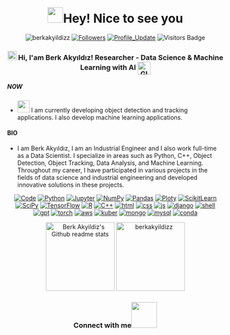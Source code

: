 <h1 align="center"> <img src="https://emojis.slackmojis.com/emojis/images/1531849430/4246/blob-sunglasses.gif?1531849430" width="36"/>Hey! Nice to see you </h1>

<p align="center"> 
    <img src="https://komarev.com/ghpvc/?username=berkakyildizz" alt="berkakyildizz"/>       
    <a href="https://github.com/berkakyildizz?tab=followers"><img alt="Followers" src="https://img.shields.io/github/followers/berkakyildizz?color=4C1&logo=github"></a>
    <a href="https://github.com/berkakyildizz/berkakyildizz" target="_blank"><img alt="Profile_Update" src="https://img.shields.io/github/last-commit/berkakyildizz/berkakyildizz?label=Profile%20update&style=flat-square"></a>
    <img src="https://badges.pufler.dev/visits/berkakyildizz/berkakyildizz" alt="Visitors Badge"/>

</p> 

<h3 align="center"> 
    <img src="https://media.giphy.com/media/hvRJCLFzcasrR4ia7z/giphy.gif" width="21"></a> Hi, I'am Berk Akyıldız! Researcher - Data Science & Machine Learning with AI <img align="center" alt="GIF" width="30"  src="https://64.media.tumblr.com/f0a77ec73fd9feefdc64657a8b6f80ef/tumblr_nbvogcvEux1r51vveo1_400.gifv" width="36"/>
</h3> 

##### NOW
- <img src="https://github.com/TheDudeThatCode/TheDudeThatCode/blob/master/Assets/Developer.gif" width="28"> I am currently developing object detection and tracking applications. I also develop machine learning applications.
  
#### BIO
- I am Berk Akyıldız, I am an Industrial Engineer and I also work full-time as a Data Scientist. I specialize in areas such as Python, C++, Object Detection, Object Tracking, Data Analysis, and Machine Learning. Throughout my career, I have participated in various projects in the fields of data science and industrial engineering and developed innovative solutions in these projects.

<p align="center">
    <a href="https://github.com/berkakyildizz?tab=repositories" target="_blank"><img alt="Code" src="https://img.shields.io/badge/-code-000000?style=flat-square&logo=Plex&logoColor=white"></a>
    <a href="https://github.com/berkakyildizz?tab=repositories&language=python" target="_blank"><img alt="Python" src="https://img.shields.io/badge/Python-FFD43B?style=flat-square&logo=python&logoColor=darkgreen"></a>
    <!--<a href="https://github.com/berkakyildizz?tab=repositories&language=python" target="_blank"><img alt="Python" src="https://img.shields.io/badge/Python-★★★-lightgrey?style=flat-square&labelColor=FFD43B&logo=python&logoColor=darkgreen"></a>-->
    <a href="https://github.com/berkakyildizz?tab=repositories&language=Jupyter Notebook" target="_blank"><img alt="Jupyter" src="https://img.shields.io/badge/Jupyter-F37626.svg?&style=flat-square&logo=Jupyter&logoColor=white"></a>
    <a href="https://github.com/berkakyildizz/09_Python_NumPy_Module" target="_blank"><img alt="NumPy" src="https://img.shields.io/badge/Numpy-777BB4?style=flat-square&logo=numpy&logoColor=white"></a>
    <a href="https://github.com/berkakyildizz/10_Python_Pandas_Module" target="_blank"><img alt="Pandas" src="https://img.shields.io/badge/Pandas-2C2D72?style=flat-square&logo=pandas&logoColor=white"></a>
    <a href="https://github.com/berkakyildizz/11_Python_Matplotlib_Module" target="_blank"><img alt="Ploty" src="https://img.shields.io/badge/Plotly-%233F4F75?style=flat-square&logo=plotly&logoColor=white"></a>
    <a href="https://github.com/berkakyildizz/Python_Decision_Tree_and_Random_Forest" target="_blank"><img alt="ScikitLearn" src="https://img.shields.io/badge/scikit_learn-F7931E?style=flat-square&logo=scikit-learn&logoColor=white"></a>
    <a href="https://github.com/berkakyildizz/93_Python_Data_Analytics_Projects" target="_blank"><img alt="SciPy" src="https://img.shields.io/badge/SciPy-%230C55A5?style=flat-square&logo=scipy&logoColor=white"></a>
    <a href="https://github.com/berkakyildizz/93_Python_Data_Analytics_Projects" target="_blank"><img alt="TensorFlow" src="https://img.shields.io/badge/TensorFlow-FF6F00?style=flat-square&logo=TensorFlow&logoColor=white"></a>    
    <a href="https://github.com/berkakyildizz?tab=repositories&language=r" target="_blank"><img alt="R" src="https://img.shields.io/badge/-R-276DC3?style=flat-square&logo=R&logoColor=white"></a>
    <a href="https://github.com/berkakyildizz?tab=repositories&language=c%2B%2B" target="_blank"><img alt="C++" src="https://img.shields.io/badge/-C%2B%2B-00599C?style=flat-square&logo=C%2B%2B&logoColor=white"></a>
    <a href="https://github.com/berkakyildizz?tab=repositories&language=html" target="_blank"><img alt="html" src="https://img.shields.io/badge/HTML5-E34F26?style=flat-square&logo=html5&logoColor=white"></a>
    <a href="https://github.com/berkakyildizz?tab=repositories&language=css" target="_blank"><img alt="css" src="https://img.shields.io/badge/CSS3-1572B6?style=flat-square&logo=css3&logoColor=white"></a>
    <a href="https://github.com/berkakyildizz?tab=repositories&language=js" target="_blank"><img alt="js" src="https://img.shields.io/badge/JavaScript-323330?style=flat-square&logo=javascript&logoColor=F7DF1E"></a>
    <a href="https://github.com/berkakyildizz?tab=repositories&language=django" target="_blank"><img alt="django" src="https://img.shields.io/badge/Django-092E20?style=for-the-badge&logo=django&logoColor=green"></a>
    <a href="https://github.com/berkakyildizz?tab=repositories&language=shell" target="_blank"><img alt="shell" src="https://img.shields.io/badge/-shell-5391FE?style=flat-square&logo=PowerShell&logoColor=white"></a> 
    <a href="https://github.com/berkakyildizz?tab=repositories&language=gpt" target="_blank"><img alt="gpt" src="https://img.shields.io/badge/ChatGPT-74aa9c?style=flat-square&logo=openai&logoColor=white"></a> 
    <a href="https://github.com/berkakyildizz?tab=repositories&language=torch" target="_blank"><img alt="torch" src="https://img.shields.io/badge/PyTorch-EE4C2C?style=flat-square&logo=pytorch&logoColor=white"></a> 
    <a href="https://github.com/berkakyildizz?tab=repositories&language=aws" target="_blank"><img alt="aws" src="https://img.shields.io/badge/Amazon_AWS-FF9900?style=flat-square&logo=amazonaws&logoColor=white"></a> 
    <a href="https://github.com/berkakyildizz?tab=repositories&language=kuber" target="_blank"><img alt="kuber" src="https://img.shields.io/badge/Kubernetes-3069DE?style=flat-square&logo=kubernetes&logoColor=white"></a> 
    <a href="https://github.com/berkakyildizz?tab=repositories&language=mongo" target="_blank"><img alt="mongo" src="https://img.shields.io/badge/MongoDB-4EA94B?style=flat-square&logo=mongodb&logoColor=white"></a> 
    <a href="https://github.com/berkakyildizz?tab=repositories&language=mysql" target="_blank"><img alt="mysql" src="https://img.shields.io/badge/MySQL-005C84?style=flat-square&logo=mysql&logoColor=white"></a> 
    <a href="https://github.com/berkakyildizz?tab=repositories&language=conda" target="_blank"><img alt="conda" src="https://img.shields.io/badge/conda-342B029.svg?&style=flat-square&logo=anaconda&logoColor=white"></a> 

</p>

<p align="center">
    <img height="160em" src="https://github-readme-stats.vercel.app/api?username=berkakyildizz&theme=jolly&show_icons=true" alt="Berk Akyildiz's Github readme stats">
    <img height="160em" src="http://github-readme-streak-stats.herokuapp.com?user=berkakyildizz&&theme=jolly&show_icons=true" alt="berkakyildizz"/>
</p>
</details>


<div align="center">
<h3> Connect with me<a href="https://gifyu.com/image/Zy2f"><img src="https://github.com/berkakyildizz/berkakyildizz/blob/main/Handshake.gif" width="60"></a>
</h3> 
<p align="center">
    <a href="https://www.linkedin.com/in/melih-berk-aky%C4%B1ld%C4%B1z-8579a8183/" target="_blank"><img alt="LinkedIn" width="25px" src="https://github.com/TheDudeThatCode/TheDudeThatCode/blob/master/Assets/Linkedin.svg 
    </a>

    <a href="https://www.instagram.com/berkakyiildiz" target="_blank"><img alt="Instagram" width="25px" src="https://github.com/TheDudeThatCode/TheDudeThatCode/blob/master/Assets/Instagram.svg"></a>
    <a href="mberkakyildiz@gmail.com" target="_blank"><img alt="Gmail" width="25px" src="https://github.com/TheDudeThatCode/TheDudeThatCode/blob/master/Assets/Gmail.svg"></a> 
</p>  
    

